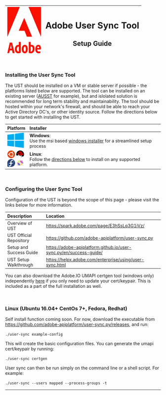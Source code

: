 <img src="resources/images/adobe-2020-red.png" height="150"> | <h1>Adobe User Sync Tool</h1><h2>Setup Guide</h2>
------------ | -------------

<br/>


### Installing the User Sync Tool
The UST should be installed on a VM or stable server if possible - the platforms listed below are supported.  The tool can be installed on an existing server ([AUSST](https://helpx.adobe.com/enterprise/package/help/update-server-setup-tool.html) for example), but and islolated solution is recommended for long term stability and maintainability.  The tool should be hosted within your network's firewall, and should be able to reach your Active Directory DC's, or other identity source. Follow the directions below to get started with installing the UST.


 Platform |  Installer
|------------ | :-------------|
|<img src="resources/images/winlogo.png" height="50" width="54"> | **Windows**: <br/> Use the msi based [windows installer](https://github.com/adobe/UST-Install-Scripts/releases/download/2.6.1B/AdobeUSTSetup-2.6.1B.exe) for a streamlined setup process|
| <img src="resources/images/ubuntulogo.png" height="25" width="25" > <img src="resources/images/redhatlogo.png" height="25" width="25"><br/><img src="resources/images/fedora.png" height="25" width="25"> <img src="resources/images/centoslogo.png" height="25" width="25"> | **Linux**: <br/>Follow the [directions below](https://github.com/adobe/UST-Install-Scripts#linux-ubuntu-1604-centos-7-fedora-redhat) to install on any supported platform.


<br/>

### Configuring the User Sync Tool
Configuration of the UST is beyond the scope of this page - please visit the links below for more information.

 Description | Location
|:------------ | :-------------|
|Overview of UST | https://spark.adobe.com/page/E3hSsLq3G1iVz/<br/>
|UST Official Repository | https://github.com/adobe-apiplatform/user-sync.py<br/>
|Setup and Success Guide | https://adobe-apiplatform.github.io/user-sync.py/en/success-guide/<br/>
|UST Setup Walkthrough | https://helpx.adobe.com/enterprise/using/user-sync.html

You can also download the Adobe.IO UMAPI certgen tool (windows only) independently [here](https://github.com/adobe/UST-Install-Scripts/releases/download/v2.6.1-installer/AdobeIOCertgen.zip) if you only need to update your cert/keypair.  This is included as a part of the full installation as well.

<br/>

### **Linux (Ubuntu 16.04+ CentOs 7+, Fedora, Redhat)**

Self install function coming soon.  For now, download the executable from https://github.com/adobe-apiplatform/user-sync.py/releases, and run:

`./user-sync example-config`

This will create the basic configuration files.  You can generate the umapi cert/keypair by running:

`./user-sync certgen`

User sync can then be run simply on the command line or a shell script.  For example:

`./user-sync --users mapped --process-groups -t`
<hr/>


